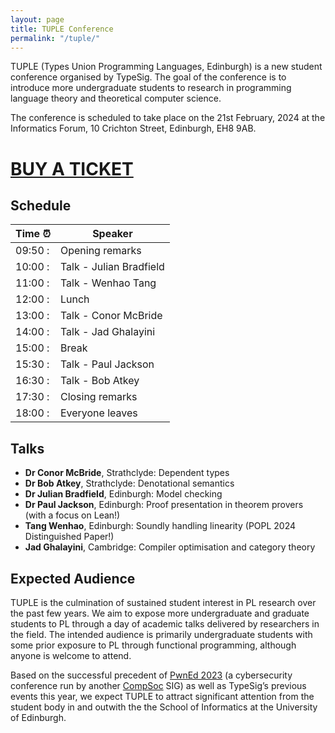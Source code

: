 ```yaml
---
layout: page
title: TUPLE Conference
permalink: "/tuple/"
---
```

TUPLE (Types Union Programming Languages, Edinburgh) is a new student conference organised by TypeSig.
The goal of the conference is to introduce more undergraduate students to research in programming language theory and theoretical computer science.

The conference is scheduled to take place on the 21st February, 2024 at the Informatics Forum, 10 Crichton Street, Edinburgh, EH8 9AB.

# [BUY A TICKET][eventbrite]

## Schedule

|  Time ⏰ | Speaker                 | 
| -----    | ------------------------|
| 09:50 :  |	Opening remarks         |
| 10:00 :  |	Talk - Julian Bradfield |
| 11:00 :  |	Talk - Wenhao Tang      |
| 12:00 :  |	Lunch                   |
| 13:00 :  |	Talk - Conor McBride    |
| 14:00 :  |	Talk - Jad Ghalayini    |
| 15:00 :  |	Break                   |
| 15:30 :  |	Talk - Paul Jackson     |
| 16:30 :  |	Talk - Bob Atkey        |
| 17:30 :  |	Closing remarks         |
| 18:00 :  |	Everyone leaves         |

## Talks

- **Dr Conor McBride**, Strathclyde: Dependent types
- **Dr Bob Atkey**, Strathclyde: Denotational semantics
- **Dr Julian Bradfield**, Edinburgh: Model checking 
- **Dr Paul Jackson**, Edinburgh: Proof presentation in theorem provers (with a focus on Lean!)
- **Tang Wenhao**, Edinburgh: Soundly handling linearity (POPL 2024 Distinguished Paper!)
- **Jad Ghalayini**, Cambridge: Compiler optimisation and category theory

## Expected Audience
TUPLE is the culmination of sustained student interest in PL research over the past few years.
We aim to expose more undergraduate and graduate students to PL through a day of academic talks delivered by researchers in the field.
The intended audience is primarily undergraduate students with some prior exposure to PL through functional programming, although anyone is welcome to attend.

Based on the successful precedent of [PwnEd 2023][pwned] (a cybersecurity conference run by another [CompSoc][compsoc] SIG) as well as TypeSig’s previous events this year, we expect TUPLE to attract significant attention from the student body in and outwith the the School of Informatics at the University of Edinburgh. 

[speaker-interest]: https://forms.gle/o2jFvc4tCThu74127
[compsoc]: https://comp-soc.com
[pwned]:   https://pwned.sigint.mx
[eventbrite]: https://www.eventbrite.com/e/tuple-student-conference-on-programming-languages-tickets-807320375977
